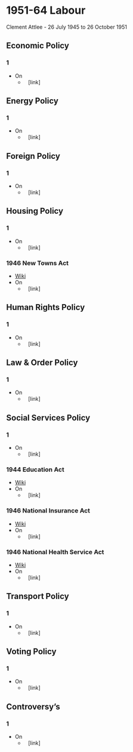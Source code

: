 # 1951-64 Labour
Clement Attlee - 26 July 1945 to 26 October 1951
## Economic Policy
### 1
- On
    - ` ` [link]
## Energy Policy
### 1
- On
    - ` ` [link]
## Foreign Policy
### 1
- On
    - ` ` [link]
## Housing Policy
### 1
- On
    - ` ` [link]
### 1946 New Towns Act
- [Wiki](https://en.wikipedia.org/wiki/New_Towns_Acts\#New_Towns_Act_1946)
- On
    - ` ` [link]
## Human Rights Policy
### 1
- On
    - ` ` [link]
## Law & Order Policy
### 1
- On
    - ` ` [link]
## Social Services Policy
### 1
- On
    - ` ` [link]
### 1944 Education Act
- [Wiki](https://en.wikipedia.org/wiki/Education_Act_1944)
- On
    - ` ` [link]
### 1946 National Insurance Act
- [Wiki](https://en.wikipedia.org/wiki/National_Insurance_Act_1946)
- On
    - ` ` [link]
### 1946 National Health Service Act
- [Wiki](https://en.wikipedia.org/wiki/National_Health_Service_Act_1946)
- On
    - ` ` [link]
## Transport Policy
### 1
- On
    - ` ` [link]
## Voting Policy
### 1
- On
    - ` ` [link]
## Controversy’s
### 1
- On
    - ` ` [link]
